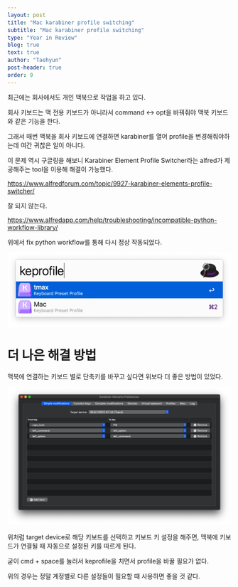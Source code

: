 ```yaml
---
layout: post
title: "Mac karabiner profile switching"
subtitle: "Mac karabiner profile switching"
type: "Year in Review"
blog: true
text: true
author: "Taehyun"
post-header: true
order: 9
---
```


최근에는 회사에서도 개인 맥북으로 작업을 하고 있다.

회사 키보드는 맥 전용 키보드가 아니라서 command <-> opt을 바꿔줘야 맥북 키보드와 같은 기능을 한다.

그래서 매번 맥북을 회사 키보드에 연결하면 karabiner를 열어 profile을 변경해줘야하는데 여간 귀찮은 일이 아니다.

이 문제 역시 구글링을 해보니 Karabiner Element Profile Switcher라는 alfred가 제공해주는 tool을 이용해 해결이 가능했다.

https://www.alfredforum.com/topic/9927-karabiner-elements-profile-switcher/

잘 되지 않는다.

https://www.alfredapp.com/help/troubleshooting/incompatible-python-workflow-library/

위에서 fix python workflow를 통해 다시 정상 작동되었다.

![](img/2020-06-03-10-43-15.png)

# 더 나은 해결 방법

맥북에 연결하는 키보드 별로 단축키를 바꾸고 싶다면 위보다 더 좋은 방법이 있었다.

![](img/2020-06-04-11-25-17.png)

위처럼 target device로 해당 키보드를 선택하고 키보드 키 설정을 해주면, 맥북에 키보드가 연결될 때 자동으로 설정된 키를 따르게 된다.

굳이 cmd + space를 눌러서 keprofile을 치면서 profile을 바꿀 필요가 없다.

위의 경우는 정말 계정별로 다른 설정들이 필요할 때 사용하면 좋을 것 같다.